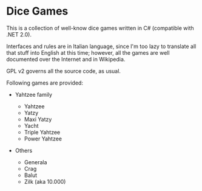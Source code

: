 Dice Games
==========

This is a collection of well-know dice games written in C# (compatible with .NET 2.0).

Interfaces and rules are in Italian language, since I'm too lazy to translate all
that stuff into English at this time; however, all the games are well documented
over the Internet and in Wikipedia.

GPL v2 governs all the source code, as usual.

Following games are provided:

* Yahtzee family
    * Yahtzee
    * Yatzy
    * Maxi Yatzy
    * Yacht
    * Triple Yahtzee
    * Power Yahtzee

* Others
    * Generala
    * Crag
    * Balut
    * Zilk (aka 10.000)
